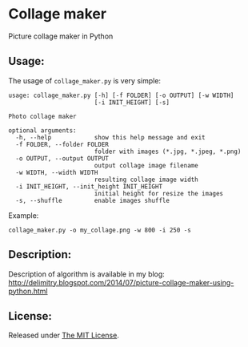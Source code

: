 Collage maker
=============

Picture collage maker in Python

Usage:
------
The usage of `collage_maker.py` is very simple:
```
usage: collage_maker.py [-h] [-f FOLDER] [-o OUTPUT] [-w WIDTH]
                        [-i INIT_HEIGHT] [-s]

Photo collage maker

optional arguments:
  -h, --help            show this help message and exit
  -f FOLDER, --folder FOLDER
                        folder with images (*.jpg, *.jpeg, *.png)
  -o OUTPUT, --output OUTPUT
                        output collage image filename
  -w WIDTH, --width WIDTH
                        resulting collage image width
  -i INIT_HEIGHT, --init_height INIT_HEIGHT
                        initial height for resize the images
  -s, --shuffle         enable images shuffle
```

Example:
```
collage_maker.py -o my_collage.png -w 800 -i 250 -s
```

Description:
------------

Description of algorithm is available in my blog:
http://delimitry.blogspot.com/2014/07/picture-collage-maker-using-python.html

License:
--------
Released under [The MIT License](https://github.com/delimitry/collage_maker/blob/master/LICENSE).
